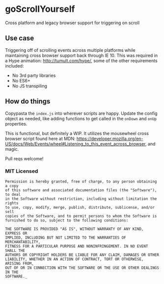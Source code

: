 # goScrollYourself
Cross platform and legacy browser support for triggering on scroll

## Use case
Triggering off of scrolling events across multiple platforms while maintaining cross browser support back through IE 10.
This was required in a Hype animation: http://tumult.com/hype/, some of the other requirements included:
* No 3rd party libraries
* No ES6+
* No JS transpiling

## How do things
Copypasta the `index.js` into wherever scripts are happy. Update the config object as needed, like adding functions to get called in the `onDown` and `onUp` properties.

This is functional, but definitely a WIP.
It utilizes the mousewheel cross browser script found here at MDN: https://developer.mozilla.org/en-US/docs/Web/Events/wheel#Listening_to_this_event_across_browser, and magic.

Pull reqs welcome!

### MIT Licensed
```
Permission is hereby granted, free of charge, to any person obtaining a copy
of this software and associated documentation files (the "Software"), to deal
in the Software without restriction, including without limitation the rights
to use, copy, modify, merge, publish, distribute, sublicense, and/or sell
copies of the Software, and to permit persons to whom the Software is
furnished to do so, subject to the following conditions:

THE SOFTWARE IS PROVIDED "AS IS", WITHOUT WARRANTY OF ANY KIND, EXPRESS OR
IMPLIED, INCLUDING BUT NOT LIMITED TO THE WARRANTIES OF MERCHANTABILITY,
FITNESS FOR A PARTICULAR PURPOSE AND NONINFRINGEMENT. IN NO EVENT SHALL THE
AUTHORS OR COPYRIGHT HOLDERS BE LIABLE FOR ANY CLAIM, DAMAGES OR OTHER
LIABILITY, WHETHER IN AN ACTION OF CONTRACT, TORT OR OTHERWISE, ARISING FROM,
OUT OF OR IN CONNECTION WITH THE SOFTWARE OR THE USE OR OTHER DEALINGS IN THE
SOFTWARE._
```
